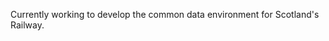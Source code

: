 Currently working to develop the common data environment for Scotland's Railway.

<!---
HenrikThornkvist/HenrikThornkvist is a ✨ special ✨ repository because its `README.md` (this file) appears on your GitHub profile.
You can click the Preview link to take a look at your changes.
--->
